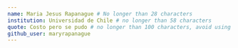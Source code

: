 ```yaml
---
name: Maria Jesus Rapanague # No longer than 28 characters
institution: Universidad de Chile # no longer than 58 characters
quote: Costo pero se pudo # no longer than 100 characters, avoid using quotes(") to guarantee the format remains the same.
github_user: maryrapanague
---
```

